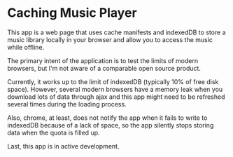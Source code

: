 # Caching Music Player

This app is a web page that uses cache manifests and indexedDB to store a music library locally in your browser and allow you to access the music while offline.

The primary intent of the application is to test the limits of modern browsers, but I'm not aware of a comparable open source product.

Currently, it works up to the limit of indexedDB (typically 10% of free disk space).  However, several modern browsers have a memory leak when you download lots of data through ajax and this app might need to be refreshed several times during the loading process.

Also, chrome, at least, does not notify the app when it fails to write to indexedDB because of a lack of space, so the app silently stops storing data when the quota is filled up.

Last, this app is in active development.
